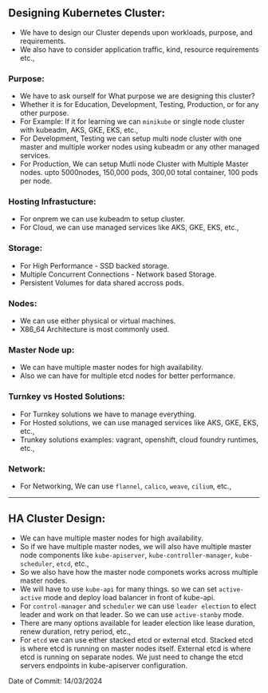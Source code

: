## Designing Kubernetes Cluster:

- We have to design our Cluster depends upon workloads, purpose, and requirements.
- We also have to consider application traffic, kind, resource requirements etc.,

### Purpose:

- We have to ask ourself for What purpose we are designing this cluster?
- Whether it is for Education, Development, Testing, Production, or for any other purpose.
- For Example: If it for learning we can `minikube` or single node cluster with kubeadm, AKS, GKE, EKS, etc.,
- For Development, Testing we can setup multi node cluster with one master and multiple worker nodes using kubeadm or any other managed services.
- For Production, We can setup Mutli node Cluster with Multiple Master nodes. upto 5000nodes, 150,000 pods, 300,00 total container, 100 pods per node.

### Hosting Infrastucture:

- For onprem we can use kubeadm to setup cluster.
- For Cloud, we can use managed services like AKS, GKE, EKS, etc.,

### Storage:

- For High Performance - SSD backed storage.
- Multiple Concurrent Connections - Network based Storage.
- Persistent Volumes for data shared accross pods.

### Nodes:

- We can use either physical or virtual machines.
-  X86_64 Architecture is most commonly used.

### Master Node up:

- We can have multiple master nodes for high availability.
- Also we can have for multiple etcd nodes for better performance.

### Turnkey vs Hosted Solutions:

- For Turnkey solutions we have to manage everything.
- For Hosted solutions, we can use managed services like AKS, GKE, EKS, etc.,
- Trunkey solutions examples: vagrant, openshift, cloud foundry runtimes, etc.,

### Network:

- For Networking, We can use `flannel`, `calico`, `weave`, `cilium`, etc.,

---

## HA Cluster Design:

- We can have multiple master nodes for high availability.
- So if we have multiple master nodes, we will also have multiple master node components like `kube-apiserver`, `kube-controller-manager`, `kube-scheduler`, `etcd`, etc.,
- So we also have how the master node componets works across multiple master nodes. 
- We will have to use `kube-api` for many things. so we can set `active-active` mode and deploy load balancer in front of kube-api.
- For `control-manager` and `scheduler` we can use `leader election` to elect leader and work on that leader. So we can use `active-stanby` mode.
- There are many options available for leader election like lease duration, renew duration, retry period, etc.,
- For `etcd` we can use either stacked etcd or external etcd. Stacked etcd is where etcd is running on master nodes itself. External etcd is where etcd is running on separate nodes. We just need to change the etcd servers endpoints in kube-apiserver configuration.


Date of Commit: 14/03/2024
